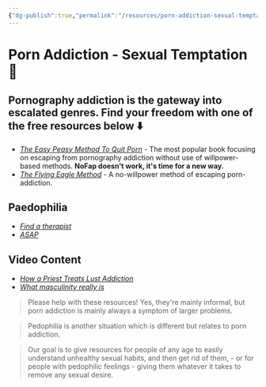 ```yaml
---
{"dg-publish":true,"permalink":"/resources/porn-addiction-sexual-temptation/"}
---
```


# Porn Addiction - Sexual Temptation 🤕

## Pornography addiction is the gateway into escalated genres. Find your freedom with one of the free resources below ⬇️

- *[The Easy Peasy Method To Quit Porn](https://easypeasymethod.org/)* - The most popular book focusing on escaping from pornography addiction without use of willpower-based methods. **NoFap doesn't work, it's time for a new way.**
- *[The Flying Eagle Method](https://flying-eagle-method.org/)* - A no-willpower method of escaping porn-addiction.

## Paedophilia 

- *[Find a therapist](https://www.psychologytoday.com/)*
- *[ASAP](https://asapinternational.org/)*
## Video Content

- *[How a Priest Treats Lust Addiction](https://www.youtube.com/watch?v=qoT4O9-_-cE)*
- *[What masculinity really is](https://www.youtube.com/watch?v=5fhAJKQ1UYE)*

> Please help with these resources! Yes, they're mainly informal, but porn addiction is mainly always a symptom of larger problems. 

> Pedophilia is another situation which is different but relates to porn addiction.

> Our goal is to give resources for people of any age to easily understand unhealthy sexual habits, and then get rid of them, - or for people with pedophilic feelings - giving them whatever it takes to remove any sexual desire.